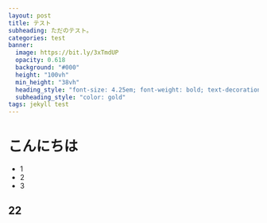 ```yaml
---
layout: post
title: テスト
subheading: ただのテスト。
categories: test
banner:
  image: https://bit.ly/3xTmdUP
  opacity: 0.618
  background: "#000"
  height: "100vh"
  min_height: "38vh"
  heading_style: "font-size: 4.25em; font-weight: bold; text-decoration: underline"
  subheading_style: "color: gold"
tags: jekyll test
---
```


# こんにちは
- 1
- 2
- 3

## 22
